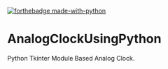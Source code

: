 [![forthebadge made-with-python](http://ForTheBadge.com/images/badges/made-with-python.svg)](https://www.python.org/)

# AnalogClockUsingPython
Python Tkinter Module Based Analog Clock. 
